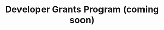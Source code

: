 ---
sidebar_label: Developer Grants Program (coming soon)
description: "Information about Nym's Developer Grants program"
hide_title: false
title: "Developer Grants Program (coming soon)" 
---